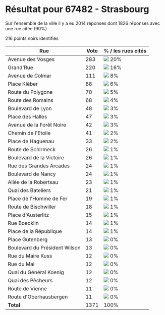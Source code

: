 # Résultat pour 67482 - Strasbourg

Sur l'ensemble de la ville il y a eu 2014 réponses dont 1826 réponses avec une rue citée (90%)

216 points noirs identifiés

| Rue | Vote | % / les rues cités|
|-----|------|-------------------|
| Avenue des Vosges | 283 | <img src="../../img/bar_20.gif" />&nbsp;20%|
| Grand'Rue | 220 | <img src="../../img/bar_16.gif" />&nbsp;16%|
| Avenue de Colmar | 111 | <img src="../../img/bar_8.gif" />&nbsp;8%|
| Place Kléber | 88 | <img src="../../img/bar_6.gif" />&nbsp;6%|
| Route du Polygone | 70 | <img src="../../img/bar_5.gif" />&nbsp;5%|
| Route des Romains | 68 | <img src="../../img/bar_4.gif" />&nbsp;4%|
| Boulevard de Lyon | 48 | <img src="../../img/bar_3.gif" />&nbsp;3%|
| Place des Halles | 47 | <img src="../../img/bar_3.gif" />&nbsp;3%|
| Avenue de la Forêt Noire | 42 | <img src="../../img/bar_3.gif" />&nbsp;3%|
| Chemin de l'Etoile | 41 | <img src="../../img/bar_2.gif" />&nbsp;2%|
| Place de Haguenau | 33 | <img src="../../img/bar_2.gif" />&nbsp;2%|
| Route de Schirmeck | 26 | <img src="../../img/bar_1.gif" />&nbsp;1%|
| Boulevard de la Victoire | 26 | <img src="../../img/bar_1.gif" />&nbsp;1%|
| Rue des Grandes Arcades | 24 | <img src="../../img/bar_1.gif" />&nbsp;1%|
| Boulevard de Nancy | 24 | <img src="../../img/bar_1.gif" />&nbsp;1%|
| Allée de la Robertsau | 23 | <img src="../../img/bar_1.gif" />&nbsp;1%|
| Quai des Bateliers | 21 | <img src="../../img/bar_1.gif" />&nbsp;1%|
| Place de l'Homme de Fer | 19 | <img src="../../img/bar_1.gif" />&nbsp;1%|
| Route de Bischwiller | 18 | <img src="../../img/bar_1.gif" />&nbsp;1%|
| Place d'Austerlitz | 15 | <img src="../../img/bar_1.gif" />&nbsp;1%|
| Rue Boecklin | 14 | <img src="../../img/bar_1.gif" />&nbsp;1%|
| Place de la République | 14 | <img src="../../img/bar_1.gif" />&nbsp;1%|
| Place Gutenberg | 13 | <img src="../../img/bar_0.gif" />&nbsp;0%|
| Boulevard du Président Wilson | 13 | <img src="../../img/bar_0.gif" />&nbsp;0%|
| Rue du Maire Kuss | 12 | <img src="../../img/bar_0.gif" />&nbsp;0%|
| Rue du Mai | 12 | <img src="../../img/bar_0.gif" />&nbsp;0%|
| Quai du Général Koenig | 12 | <img src="../../img/bar_0.gif" />&nbsp;0%|
| Quai des Pêcheurs | 12 | <img src="../../img/bar_0.gif" />&nbsp;0%|
| Route de Vienne | 11 | <img src="../../img/bar_0.gif" />&nbsp;0%|
| Route d'Oberhausbergen | 11 | <img src="../../img/bar_0.gif" />&nbsp;0%|
| **Total** | 1371 | 100%|
